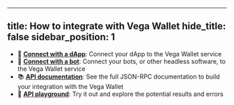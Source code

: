 
---
title: How to integrate with Vega Wallet
hide_title: false
sidebar_position: 1 
---

* 🧩 **[Connect with a dApp](#connect-with-dapps)**: Connect your dApp to the Vega Wallet service
* 🤖 **[Connect with a bot](./integrate-with-bots.md)**: Connect your bots, or other headless software, to the Vega Wallet service
* 📚 **[API documentation](../reference/core/openrpc.md)**: See the full JSON-RPC documentation to build your integration with the Vega Wallet
* 🛝 **[API playground](../reference/core/openrpc-api-playground.md)**: Try it out and explore the potential results and errors
